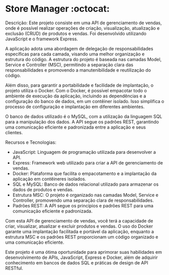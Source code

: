 # Store Manager :octocat:

Descrição:
Este projeto consiste em uma API de gerenciamento de vendas, onde é possível realizar operações de criação, visualização, atualização e exclusão (CRUD) de produtos e vendas. Foi desenvolvido utilizando JavaScript e o framework Express.

A aplicação adota uma abordagem de delegação de responsabilidades específicas para cada camada, visando uma melhor organização e estrutura do código. A estrutura do projeto é baseada nas camadas Model, Service e Controller (MSC), permitindo a separação clara das responsabilidades e promovendo a manutenibilidade e reutilização do código.

Além disso, para garantir a portabilidade e facilidade de implantação, o projeto utiliza o Docker. Com o Docker, é possível empacotar todo o ambiente de execução da aplicação, incluindo as dependências e a configuração do banco de dados, em um contêiner isolado. Isso simplifica o processo de configuração e implantação em diferentes ambientes.

O banco de dados utilizado é o MySQL, com a utilização da linguagem SQL para a manipulação dos dados. A API segue os padrões REST, garantindo uma comunicação eficiente e padronizada entre a aplicação e seus clientes.

Recursos e Tecnologias:
- JavaScript: Linguagem de programação utilizada para desenvolver a API.
- Express: Framework web utilizado para criar a API de gerenciamento de vendas.
- Docker: Plataforma que facilita o empacotamento e a implantação da aplicação em contêineres isolados.
- SQL e MySQL: Banco de dados relacional utilizado para armazenar os dados de produtos e vendas.
- Estrutura MSC: O projeto é organizado nas camadas Model, Service e Controller, promovendo uma separação clara de responsabilidades.
- Padrões REST: A API segue os princípios e padrões REST para uma comunicação eficiente e padronizada.

Com esta API de gerenciamento de vendas, você terá a capacidade de criar, visualizar, atualizar e excluir produtos e vendas. O uso do Docker garante uma implantação facilitada e portável da aplicação, enquanto a estrutura MSC e os padrões REST proporcionam um código organizado e uma comunicação eficiente.

Este projeto é uma ótima oportunidade para aprimorar suas habilidades em desenvolvimento de APIs, JavaScript, Express e Docker, além de adquirir conhecimento em bancos de dados SQL e práticas de design de API RESTful.
